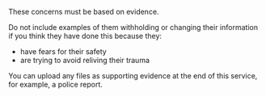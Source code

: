 These concerns must be based on evidence.

Do not include examples of them withholding or changing their information if you think they have done this because they:
- have fears for their safety
- are trying to avoid reliving their trauma

You can upload any files as supporting evidence at the end of this service, for example, a police report.
<br><br>
